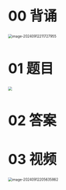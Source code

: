 # 00 背诵

<img src="https://cvp.oss-cn-shanghai.aliyuncs.com/202409122117026.png" alt="image-20240912211727955" style="zoom:50%;" />



# 01 题目

<img src="https://cvp.oss-cn-shanghai.aliyuncs.com/202409121822527.png" style="zoom:50%;" />





# 02 答案







# 03 视频

<img src="https://cvp.oss-cn-shanghai.aliyuncs.com/202409122056937.png" alt="image-20240912205635862" style="zoom:50%;" />
